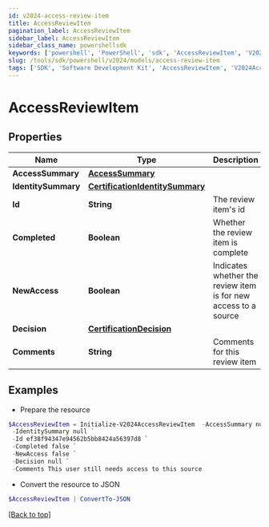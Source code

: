 ```yaml
---
id: v2024-access-review-item
title: AccessReviewItem
pagination_label: AccessReviewItem
sidebar_label: AccessReviewItem
sidebar_class_name: powershellsdk
keywords: ['powershell', 'PowerShell', 'sdk', 'AccessReviewItem', 'V2024AccessReviewItem'] 
slug: /tools/sdk/powershell/v2024/models/access-review-item
tags: ['SDK', 'Software Development Kit', 'AccessReviewItem', 'V2024AccessReviewItem']
---
```



# AccessReviewItem

## Properties

Name | Type | Description | Notes
------------ | ------------- | ------------- | -------------
**AccessSummary** | [**AccessSummary**](access-summary) |  | [optional] 
**IdentitySummary** | [**CertificationIdentitySummary**](certification-identity-summary) |  | [optional] 
**Id** | **String** | The review item's id | [optional] 
**Completed** | **Boolean** | Whether the review item is complete | [optional] 
**NewAccess** | **Boolean** | Indicates whether the review item is for new access to a source | [optional] 
**Decision** | [**CertificationDecision**](certification-decision) |  | [optional] 
**Comments** | **String** | Comments for this review item | [optional] 

## Examples

- Prepare the resource
```powershell
$AccessReviewItem = Initialize-V2024AccessReviewItem  -AccessSummary null `
 -IdentitySummary null `
 -Id ef38f94347e94562b5bb8424a56397d8 `
 -Completed false `
 -NewAccess false `
 -Decision null `
 -Comments This user still needs access to this source
```

- Convert the resource to JSON
```powershell
$AccessReviewItem | ConvertTo-JSON
```


[[Back to top]](#) 

